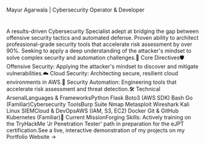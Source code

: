 #
Mayur Agarwala | Cybersecurity Operator & Developer
#
A results-driven Cybersecurity Specialist adept at bridging the gap between offensive security tactics and automated defense. Proven ability to architect professional-grade security tools that accelerate risk assessment by over 90%. Seeking to apply a deep understanding of the attacker's mindset to solve complex security and automation challenges.🚀 Core Directives🛡️ Offensive Security: Applying the attacker's mindset to discover and mitigate vulnerabilities.☁️ Cloud Security: Architecting secure, resilient cloud environments in AWS.🤖 Security Automation: Engineering tools that accelerate risk assessment and threat detection.🛠️ Technical ArsenalLanguages & FrameworksPython Flask Boto3 (AWS SDK) Bash Go (Familiar)Cybersecurity ToolsBurp Suite Nmap Metasploit Wireshark Kali Linux SIEMCloud & DevOpsAWS (IAM, S3, EC2) Docker Git & GitHub Kubernetes (Familiar)🎯 Current MissionForging Skills: Actively training on the TryHackMe 'Jr Penetration Tester' path in preparation for the eJPT certification.See a live, interactive demonstration of my projects on my Portfolio Website →
